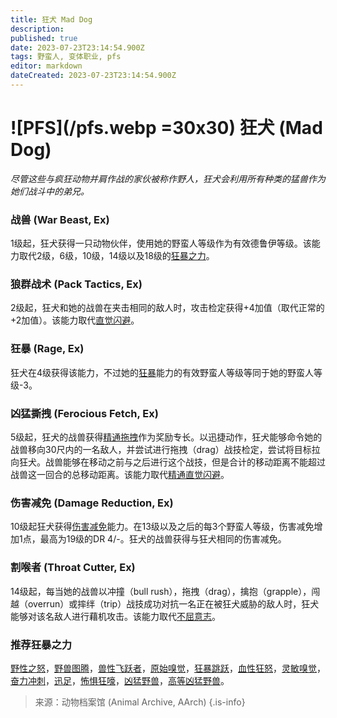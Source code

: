 ```yaml
---
title: 狂犬 Mad Dog
description: 
published: true
date: 2023-07-23T23:14:54.900Z
tags: 野蛮人, 变体职业, pfs
editor: markdown
dateCreated: 2023-07-23T23:14:54.900Z
---
```


# ![PFS](/pfs.webp =30x30) 狂犬 (Mad Dog)
*尽管这些与疯狂动物并肩作战的家伙被称作野人，狂犬会利用所有种类的猛兽作为她们战斗中的弟兄。*

### 战兽 (War Beast, Ex)
1级起，狂犬获得一只动物伙伴，使用她的野蛮人等级作为有效德鲁伊等级。该能力取代2级，6级，10级，14级以及18级的[狂暴之力](/野蛮人#狂暴之力-rage-powers-ex)。

### 狼群战术 (Pack Tactics, Ex)
2级起，狂犬和她的战兽在夹击相同的敌人时，攻击检定获得+4加值（取代正常的+2加值）。该能力取代[直觉闪避](/野蛮人#直觉闪避-uncanny-dodge-ex)。

### 狂暴 (Rage, Ex)
狂犬在4级获得该能力，不过她的[狂暴](/野蛮人#狂暴-rage-ex)能力的有效野蛮人等级等同于她的野蛮人等级-3。

### 凶猛撕拽 (Ferocious Fetch, Ex)
5级起，狂犬的战兽获得[精通拖拽](/专长/精通拖拽)作为奖励专长。以迅捷动作，狂犬能够命令她的战兽移向30尺内的一名敌人，并尝试进行拖拽（drag）战技检定，尝试将目标拉向狂犬。战兽能够在移动之前与之后进行这个战技，但是合计的移动距离不能超过战兽这一回合的总移动距离。该能力取代[精通直觉闪避](/野蛮人#精通直觉闪避-improved-uncanny-dodge-ex)。

### 伤害减免 (Damage Reduction, Ex)
10级起狂犬获得[伤害减免](/野蛮人#伤害减免-damage-reduction-ex)能力。在13级以及之后的每3个野蛮人等级，伤害减免增加1点，最高为19级的DR 4/-。狂犬的战兽获得与狂犬相同的伤害减免。
 
### 割喉者 (Throat Cutter, Ex)
14级起，每当她的战兽以冲撞（bull rush），拖拽（drag），擒抱（grapple），闯越（overrun）或摔绊（trip）战技成功对抗一名正在被狂犬威胁的敌人时，狂犬能够对该名敌人进行藉机攻击。该能力取代[不屈意志](/野蛮人#不屈意志-indomitable-will-ex)。

### 推荐狂暴之力
[野性之怒](/狂暴之力/野性之怒)，[野兽图腾](/狂暴之力/野兽图腾)，[兽性飞跃者](/狂暴之力/兽性飞跃者)，[原始嗅觉](/狂暴之力/原始嗅觉)，[狂暴跳跃](/狂暴之力/狂暴跳跃)，[血性狂怒](/狂暴之力/血性狂怒)，[灵敏嗅觉](/狂暴之力/灵敏嗅觉)，[奋力冲刺](/狂暴之力/奋力冲刺)，[迅足](/狂暴之力/迅足)，[怖惧狂嚎](/狂暴之力/怖惧狂嚎)，[凶猛野兽](/狂暴之力/凶猛野兽)，[高等凶猛野兽](/狂暴之力/高等凶猛野兽)。

> 来源：动物档案馆 (Animal Archive, AArch)
{.is-info}